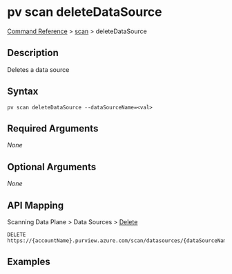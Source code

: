 # pv scan deleteDataSource
[Command Reference](../../../README.md#command-reference) > [scan](./main.md) > deleteDataSource

## Description
Deletes a data source

## Syntax
```
pv scan deleteDataSource --dataSourceName=<val>
```

## Required Arguments
*None*

## Optional Arguments
*None*

## API Mapping
Scanning Data Plane > Data Sources > [Delete](https://docs.microsoft.com/en-us/rest/api/purview/scanningdataplane/data-sources/delete)
```
DELETE https://{accountName}.purview.azure.com/scan/datasources/{dataSourceName}
```

## Examples
```powershell

```